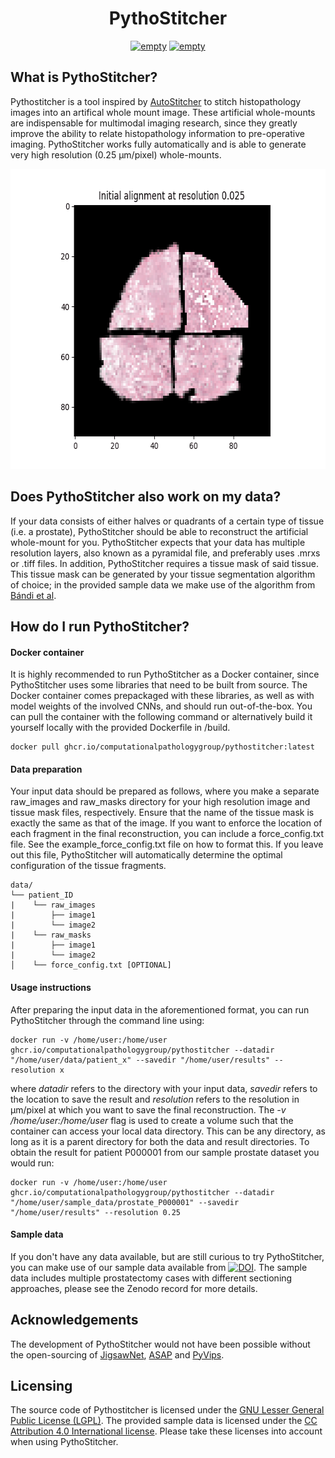 <h1 align="center">PythoStitcher</h2>
<p align="center">
   <a href="https://github.com/psf/black"><img alt="empty" src=https://img.shields.io/badge/code%20style-black-000000.svg></a>
   <a href="https://github.com/computationalpathologygroup/pythostitcher/releases"><img alt="empty" src=https://img.shields.io/github/v/release/computationalpathologygroup/pythostitcher?include_prereleases&label=pre-release&logo=github.svg></a>
</p>

    
## What is PythoStitcher?
Pythostitcher is a tool inspired by [AutoStitcher](https://www.nature.com/articles/srep29906) to stitch histopathology images into an artifical whole mount image. These artificial whole-mounts are indispensable for multimodal imaging research, since they greatly improve the ability to relate histopathology information to pre-operative imaging. PythoStitcher works fully automatically and is able to generate very high resolution (0.25 µm/pixel) whole-mounts. 

<p align="center">
  <img width="640" height="480" src="./img/tform_progression.gif">
</p>

## Does PythoStitcher also work on my data?
If your data consists of either halves or quadrants of a certain type of tissue (i.e. a prostate), PythoStitcher should be able to reconstruct the artificial whole-mount for you. PythoStitcher expects that your data has multiple resolution layers, also known as a pyramidal file, and preferably uses .mrxs or .tiff files. In addition, PythoStitcher requires a tissue mask of said tissue. This tissue mask can be generated by your tissue segmentation algorithm of choice; in the provided sample data we make use of the algorithm from [Bándi et al](https://pubmed.ncbi.nlm.nih.gov/31871843/).

## How do I run PythoStitcher?
#### Docker container 
It is highly recommended to run PythoStitcher as a Docker container, since PythoStitcher uses some libraries that need to be built from source. The Docker container comes prepackaged with these libraries, as well as with model weights of the involved CNNs, and should run out-of-the-box. You can pull the container with the following command or alternatively build it yourself locally with the provided Dockerfile in /build.

	docker pull ghcr.io/computationalpathologygroup/pythostitcher:latest

#### Data preparation
Your input data should be prepared as follows, where you make a separate raw_images and raw_masks directory for your high resolution image and tissue mask files, respectively. Ensure that the name of the tissue mask is exactly the same as that of the image. If you want to enforce the location of each fragment in the final reconstruction, you can include a force_config.txt file. See the example_force_config.txt file on how to format this. If you leave out this file, PythoStitcher will automatically determine the optimal configuration of the tissue fragments.
	
	data/ 
	└── patient_ID
	|    └── raw_images
	|        ├── image1
	|        └── image2
	|    └── raw_masks
	|        ├── image1
	|        └── image2
	│    └── force_config.txt [OPTIONAL]


#### Usage instructions
            
After preparing the input data in the aforementioned format, you can run PythoStitcher through the command line using:

    docker run -v /home/user:/home/user ghcr.io/computationalpathologygroup/pythostitcher --datadir "/home/user/data/patient_x" --savedir "/home/user/results" --resolution x
where *datadir* refers to the directory with your input data, *savedir* refers to the location to save the result and *resolution* refers to the resolution in µm/pixel at which you want to save the final reconstruction. The  *-v /home/user:/home/user* flag is used to create a volume such that the container can access your local data directory. This can be any directory, as long as it is a parent directory for both the data and result directories. To obtain the result for patient P000001 from our sample prostate dataset you would run:

    docker run -v /home/user:/home/user ghcr.io/computationalpathologygroup/pythostitcher --datadir "/home/user/sample_data/prostate_P000001" --savedir "/home/user/results" --resolution 0.25

#### Sample data 
If you don't have any data available, but are still curious to try PythoStitcher, you can make use of our sample data available from <a href="https://zenodo.org/record/8093632"><img src="https://zenodo.org/badge/DOI/10.5281/zenodo.8093632.svg" alt="DOI"></a>. The sample data includes multiple prostatectomy cases with different sectioning approaches, please see the Zenodo record for more details. 

## Acknowledgements
The development of PythoStitcher would not have been possible without the open-sourcing of [JigsawNet](https://github.com/Lecanyu/JigsawNet), [ASAP](https://github.com/computationalpathologygroup/ASAP) and [PyVips](https://github.com/libvips/pyvips).

## Licensing
The source code of Pythostitcher is licensed under the [GNU Lesser General Public License (LGPL)](https://www.gnu.org/licenses/lgpl-3.0.nl.html). The provided sample data is licensed under the [CC Attribution 4.0 International license](https://creativecommons.org/licenses/by/4.0/legalcode). Please take these licenses into account when using PythoStitcher.

